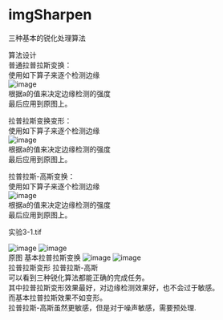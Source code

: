# imgSharpen
三种基本的锐化处理算法  
  
算法设计  
普通拉普拉斯变换：  
使用如下算子来逐个检测边缘  
![image](https://github.com/user-attachments/assets/af8183c5-0851-4ef8-a10e-5e11b8e0daa8)  
根据a的值来决定边缘检测的强度  
最后应用到原图上。  
  
拉普拉斯变换变形：  
使用如下算子来逐个检测边缘  
![image](https://github.com/user-attachments/assets/6f8ed352-e806-42fa-a379-2dea290f7095)  
根据a的值来决定边缘检测的强度  
最后应用到原图上。  
    
拉普拉斯-高斯变换：  
使用如下算子来逐个检测边缘  
![image](https://github.com/user-attachments/assets/2a70d0c1-08d9-4930-9af3-f8c5c7a6a8ae)  
根据a的值来决定边缘检测的强度  
最后应用到原图上。  


实验3-1.tif

![image](https://github.com/user-attachments/assets/e43f0ea3-35db-4da2-9743-c3f89e1f482a) ![image](https://github.com/user-attachments/assets/7ba0102c-aee6-47c6-acd0-a5ef19b63f3e)  
      原图            基本拉普拉斯变换
![image](https://github.com/user-attachments/assets/a1480daf-ad28-4424-b93c-1b2e8628e123) ![image](https://github.com/user-attachments/assets/2f9d9f26-8cca-43b8-bc65-b05b6f7f73ac)  
拉普拉斯变形      拉普拉斯-高斯  
可以看到三种锐化算法都能正确的完成任务。  
其中拉普拉斯变形效果最好，对边缘检测效果好，也不会过于敏感。  
而基本拉普拉斯效果不如变形。  
拉普拉斯-高斯虽然更敏感，但是对于噪声敏感，需要预处理.  
